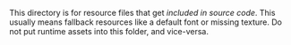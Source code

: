 This directory is for resource files that get *included in source code*.
This usually means fallback resources like a default font or missing texture.
Do not put runtime assets into this folder, and vice-versa.
